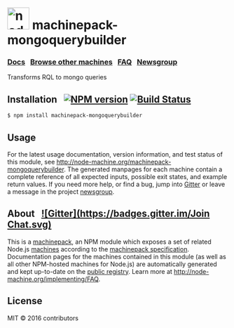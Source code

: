 
<h1>
  <a href="http://node-machine.org" title="Node-Machine public registry"><img alt="node-machine logo" title="Node-Machine Project" src="http://node-machine.org/images/machine-anthropomorph-for-white-bg.png" width="50" /></a>
  machinepack-mongoquerybuilder
</h1>

### [Docs](http://node-machine.org/machinepack-mongoquerybuilder) &nbsp; [Browse other machines](http://node-machine.org/machinepacks) &nbsp;  [FAQ](http://node-machine.org/implementing/FAQ)  &nbsp;  [Newsgroup](https://groups.google.com/forum/?hl=en#!forum/node-machine)

Transforms RQL to mongo queries


## Installation &nbsp; [![NPM version](https://badge.fury.io/js/machinepack-mongoquerybuilder.svg)](http://badge.fury.io/js/machinepack-mongoquerybuilder) [![Build Status](https://travis-ci.org/mikermcneil/machinepack-mongoquerybuilder.png?branch=master)](https://travis-ci.org/mikermcneil/machinepack-mongoquerybuilder)

```sh
$ npm install machinepack-mongoquerybuilder
```

## Usage

For the latest usage documentation, version information, and test status of this module, see <a href="http://node-machine.org/machinepack-mongoquerybuilder" title="Transforms RQL to mongo queries (for node.js)">http://node-machine.org/machinepack-mongoquerybuilder</a>.  The generated manpages for each machine contain a complete reference of all expected inputs, possible exit states, and example return values.  If you need more help, or find a bug, jump into [Gitter](https://gitter.im/node-machine/general) or leave a message in the project [newsgroup](https://groups.google.com/forum/?hl=en#!forum/node-machine).

## About  &nbsp; [![Gitter](https://badges.gitter.im/Join Chat.svg)](https://gitter.im/node-machine/general?utm_source=badge&utm_medium=badge&utm_campaign=pr-badge&utm_content=badge)

This is a [machinepack](http://node-machine.org/machinepacks), an NPM module which exposes a set of related Node.js [machines](http://node-machine.org/spec/machine) according to the [machinepack specification](http://node-machine.org/spec/machinepack).
Documentation pages for the machines contained in this module (as well as all other NPM-hosted machines for Node.js) are automatically generated and kept up-to-date on the <a href="http://node-machine.org" title="Public machine registry for Node.js">public registry</a>.
Learn more at <a href="http://node-machine.org/implementing/FAQ" title="Machine Project FAQ (for implementors)">http://node-machine.org/implementing/FAQ</a>.

## License

MIT &copy; 2016 contributors

